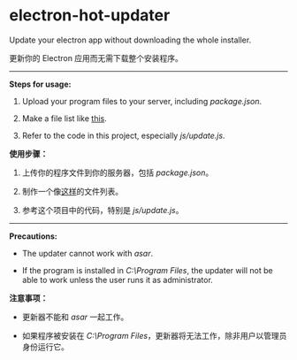 # electron-hot-updater

Update your electron app without downloading the whole installer.

更新你的 Electron 应用而无需下载整个安装程序。

---

**Steps for usage:**

1. Upload your program files to your server, including *package.json*.

2. Make a file list like [this](files.json).

3. Refer to the code in this project, especially *js/update.js*.

**使用步骤：**

1. 上传你的程序文件到你的服务器，包括 *package.json*。

2. 制作一个像[这样](files.json)的文件列表。

3. 参考这个项目中的代码，特别是 *js/update.js*。

---

**Precautions:**

- The updater cannot work with *asar*.

- If the program is installed in *C:\Program Files*, the updater will not be able to work unless the user runs it as administrator.

**注意事项：**

- 更新器不能和 *asar* 一起工作。

- 如果程序被安装在 *C:\Program Files*，更新器将无法工作，除非用户以管理员身份运行它。
